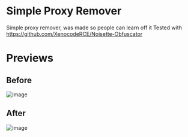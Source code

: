 # Simple Proxy Remover
Simple proxy remover, was made so people can learn off it
Tested with https://github.com/XenocodeRCE/Noisette-Obfuscator


# Previews
Before
---
![image](https://user-images.githubusercontent.com/107588666/176548644-219ef27f-f217-4f93-aabe-a985e7e4b4f3.png)

After
---
![image](https://user-images.githubusercontent.com/107588666/176548756-bf9dd090-61dd-4c05-8e3f-de51953bc37c.png)

